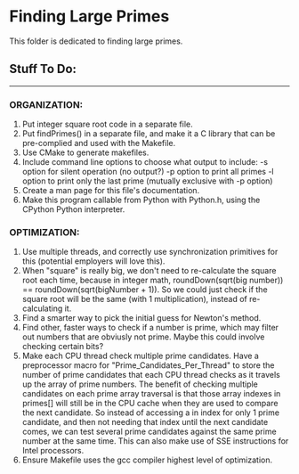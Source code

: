 # Finding Large Primes

This folder is dedicated to finding large primes.

## Stuff To Do: 
-----------------------------------------

### ORGANIZATION:
 1. Put integer square root code in a separate file.
 2. Put findPrimes() in a separate file, and make it a C library that can be pre-complied and used with the Makefile.
 3. Use CMake to generate makefiles.
 4. Include command line options to choose what output to include:
    -s option for silent operation (no output?)
	-p option to print all primes
	-l option to print only the last prime (mutually exclusive with -p option)
 5. Create a man page for this file's documentation.
 6. Make this program callable from Python with Python.h, using the CPython Python interpreter.

### OPTIMIZATION:
 1. Use multiple threads, and correctly use synchronization primitives for this (potential employers will love this).
 2. When "square" is really big, we don't need to re-calculate the square root each time, because in integer math, roundDown(sqrt(big number)) == roundDown(sqrt(bigNumber + 1)).
    So we could just check if the square root will be the same (with 1 multiplication), instead of re-calculating it.
 3. Find a smarter way to pick the initial guess for Newton's method.
 4. Find other, faster ways to check if a number is prime, which may filter out numbers that are obviusly not prime. Maybe this could involve checking certain bits?
 5. Make each CPU thread check multiple prime candidates. Have a preprocessor macro for "Prime_Candidates_Per_Thread" to store the number of prime candidates that each CPU thread 
    checks as it travels up the array of prime numbers. The benefit of checking multiple candidates on each prime array traversal is that those array indexes in primes[] will 
    still be in the CPU cache when they are used to compare the next candidate. So instead of accessing a in index for only 1 prime candidate, and then not needing that index until
    the next candidate comes, we can test several prime candidates against the same prime number at the same time. This can also make use of SSE instructions for Intel processors.
 6. Ensure Makefile uses the gcc compiler highest level of optimization.

